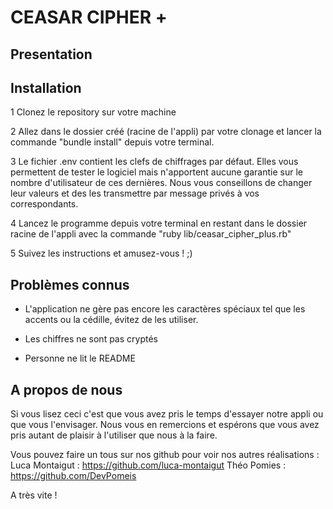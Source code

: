 # CEASAR CIPHER +

## Presentation

## Installation

1 Clonez le repository sur votre machine 

2 Allez dans le dossier créé (racine de l'appli) par votre clonage et lancer la commande "bundle install" depuis votre terminal.

3 Le fichier .env contient les clefs de chiffrages par défaut. Elles vous permettent de tester le logiciel mais n'apportent aucune garantie sur le nombre
d'utilisateur de ces dernières. Nous vous conseillons de changer leur valeurs et des les transmettre par message privés à vos correspondants.

4 Lancez le programme depuis votre terminal en restant dans le dossier racine de l'appli avec la commande "ruby lib/ceasar_cipher_plus.rb"

5 Suivez les instructions et amusez-vous ! ;)

## Problèmes connus

- L'application ne gère pas encore les caractères spéciaux tel que les accents ou la cédille, évitez de les utiliser.

- Les chiffres ne sont pas cryptés

- Personne ne lit le README

## A propos de nous

Si vous lisez ceci c'est que vous avez pris le temps d'essayer notre appli ou que vous l'envisager. Nous vous en remercions et espérons que vous avez pris autant de plaisir à l'utiliser que nous à la faire.

Vous pouvez faire un tous sur nos github pour voir nos autres réalisations :
Luca Montaigut : https://github.com/luca-montaigut
Théo Pomies : https://github.com/DevPomeis

A très vite ! 
